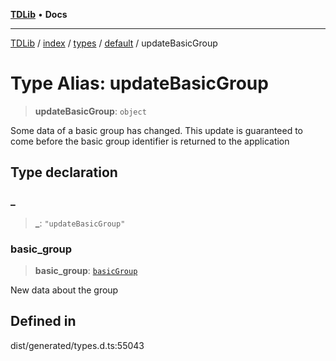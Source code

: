 [**TDLib**](../../../../../../README.md) • **Docs**

***

[TDLib](../../../../../../modules.md) / [index](../../../../../README.md) / [types](../../../README.md) / [default](../README.md) / updateBasicGroup

# Type Alias: updateBasicGroup

> **updateBasicGroup**: `object`

Some data of a basic group has changed. This update is guaranteed to come before the basic group identifier is returned to the application

## Type declaration

### \_

> **\_**: `"updateBasicGroup"`

### basic\_group

> **basic\_group**: [`basicGroup`](basicGroup-1.md)

New data about the group

## Defined in

dist/generated/types.d.ts:55043
